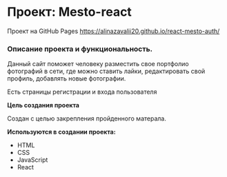 # Проект: Mesto-react

Проект на GitHub Pages https://alinazavalii20.github.io/react-mesto-auth/

### Описание проекта и функциональность.

  Данный сайт поможет человеку разместить свое портфолио фотографий в сети, где можно ставить лайки, редактировать свой профиль, добавлять новые фотографии.

  Есть страницы регистрации и входа пользователя

**Цель создания проекта**

  Создан с целью закрепления пройденного матерала.

**Используются в создании проекта:** 

  - HTML
  - CSS
  - JavaScript
  - React 

